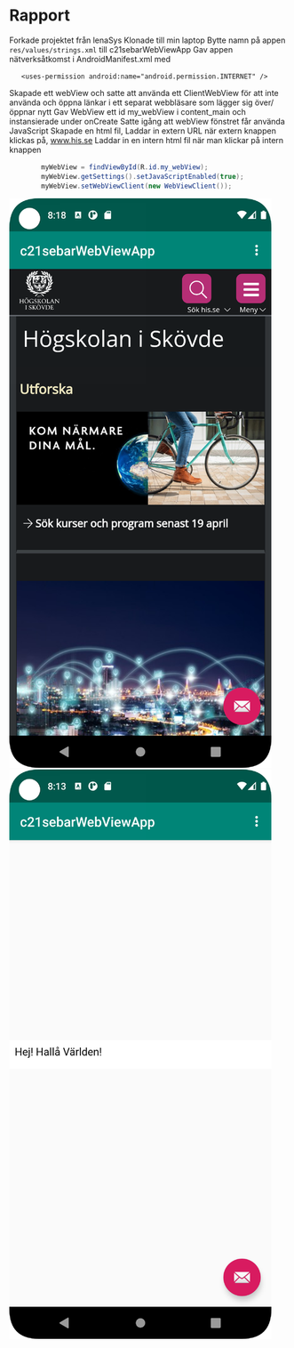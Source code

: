 
# Rapport

Forkade projektet från lenaSys
Klonade till min laptop
Bytte namn på appen `res/values/strings.xml` till c21sebarWebViewApp
Gav appen nätverksåtkomst i AndroidManifest.xml med
 ```
    <uses-permission android:name="android.permission.INTERNET" />
 ```
Skapade ett webView och satte att använda ett ClientWebView för att inte använda och öppna länkar i ett separat webbläsare som lägger sig över/öppnar nytt
Gav WebView ett id my_webView i content_main och instansierade under onCreate
Satte igång att webView fönstret får använda JavaScript
Skapade en html fil,
Laddar in extern URL när extern knappen klickas på, www.his.se
Laddar in en intern html fil när man klickar på intern knappen

```Java
        myWebView = findViewById(R.id.my_webView);
        myWebView.getSettings().setJavaScriptEnabled(true);
        myWebView.setWebViewClient(new WebViewClient());
```


![](external.png)
![](internal.png)

